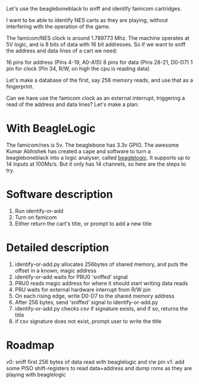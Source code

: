 Let's use the beagleboneblack to sniff and identify famicom cartridges.

I want to be able to identify NES carts as they are playing, without interfering with the operation of the game.

The famicom/NES clock is around 1.789773 Mhz. The machine operates at 5V logic, and is 8 bits of data with 16 bit addresses. So if we want to sniff the address and data lines of a cart we need:

16 pins for address (Pins 4-19, A0-A15)
8 pins for data (Pins 28-21, D0-D7)
1 pin for clock (Pin 34, R/W, on high the cpu is reading data)

Let's make a database of the first, say 256 memory reads, and use that as a fingerprint.

Can we have use the famicom clock as an external interrupt, triggering a read of the address and data lines? Let's make a plan:

# With BeagleLogic

The famicom/nes is 5v. The beaglebone has 3.3v GPIO. The awesome Kumar Abhishek has created a cape and software to turn a beagleboneblack into a logic analyser, called [beaglelogic](http://beaglelogic.net). It supports up to 14 inputs at 100Ms/s. But it only has 14 channels, so here are the steps to try.

# Software description

1. Run identify-or-add
2. Turn on famicom
3. Either return the cart's title, or prompt to add a new title

# Detailed description

1. identify-or-add.py allocates 256bytes of shared memory, and puts the offset in a known, magic address
2. identify-or-add waits for PRU0 'sniffed' signal
3. PRU0 reads magic address for where it should start writing data reads
4. PRU waits for external hardware interrupt from R/W pin
5. On each rising edge, write D0-D7 to the shared memory address
6. After 256 bytes, send 'sniffed' signal to identify-or-add.py
7. identify-or-add.py checks csv if signature exists, and if so, returns the title
8. if csv signature does not exist, prompt user to write the title

# Roadmap

v0: sniff first 256 bytes of data read with beaglelogic and r/w pin
v1: add some PISO shift-registers to read data+address and dump roms as they are playing with beaglelogic
